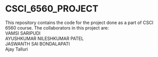 # CSCI_6560_PROJECT

This repository contains the code for the project done as a part of CSCI 6560 course. The collaborators in this project are: <br>
VAMSI SARIPUDI <br>
AYUSHKUMAR NILESHKUMAR PATEL <br>
JASWANTH SAI BONDALAPATI <br>
Ajay Talluri

